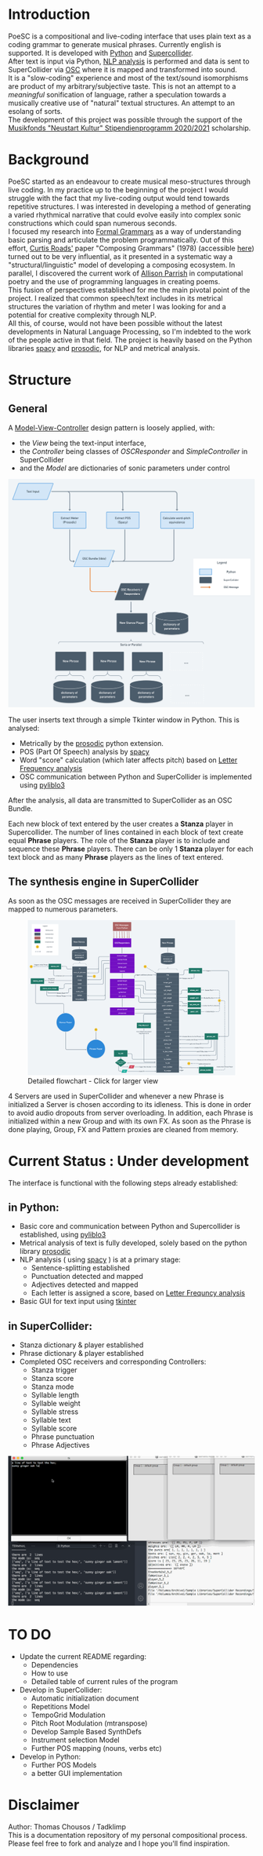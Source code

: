 
# Introduction

PoeSC is a compositional and live-coding interface that uses plain text as a coding grammar to generate musical phrases. Currently english is supported. 
It is developed with [Python](https://www.python.org/) and [Supercollider](https://supercollider.github.io/).  
After text is input via Python, [NLP analysis](https://en.wikipedia.org/wiki/Natural_language_processing) is performed and data is sent to SuperCollider via [OSC](https://en.wikipedia.org/wiki/Open_Sound_Control) where it is mapped and transformed into sound.  
It is a "slow-coding" experience and most of the text/sound isomorphisms are product of my arbitrary/subjective taste. This is not an attempt to a _meaningful_ sonification of language, rather a speculation towards a musically creative use of "natural" textual structures. An attempt to an esolang of sorts.  
The development of this project was possible through the support of the [Musikfonds "Neustart Kultur" Stipendienprogramm 2020/2021](https://www.musikfonds.de/wp-content/uploads/2020/07/MF-Stipendienprogramm_Ausschreibung_200713.pdf) scholarship.

# Background 

PoeSC started as an endeavour to create musical meso-structures through live coding.
In my practice up to the beginning of the project I would struggle with the fact that my live-coding output would tend towards repetitive structures. I was interested in developing a method of generating a varied rhythmical narrative that could evolve easily into complex sonic constructions which could span numerous seconds.  
I focused my research into [Formal Grammars](https://en.wikipedia.org/wiki/Formal_grammar) as a way of understanding basic parsing and articulate the problem programmatically. Out of this effort, [Curtis Roads'](https://www.curtisroads.net/bio) paper "Composing Grammars" (1978) (accessible [here](https://quod.lib.umich.edu/cgi/p/pod/dod-idx/composing-grammars.pdf?c=icmc;idno=bbp2372.1977.011;format=pdf)) turned out to be very influential, as it presented in a systematic way a "structural/linguistic" model of developing a composing ecosystem. In parallel, I discovered the current work of [Allison Parrish](https://github.com/aparrish) in computational poetry and the use of programming languages in creating poems.  
This fusion of perspectives established for me the main pivotal point of the project. I realized that common speech/text includes in its metrical structures the variation of rhythm and meter I was looking for and a potential for creative complexity through NLP.  
All this, of course, would not have been possible without the latest developments in Natural Language Processing, so I'm indebted to the work of the people active in that field. The project is heavily based on the Python libraries [spacy](https://github.com/explosion/spaCy) and [prosodic](https://github.com/quadrismegistus/prosodic), for NLP and metrical analysis.


# Structure

## General

A [Model-View-Controller](https://en.wikipedia.org/wiki/Model%E2%80%93view%E2%80%93controller) design pattern is loosely applied, with:
- the _View_ being the text-input interface, 
- the _Controller_ being classes of _OSCResponder_ and _SimpleController_ in SuperCollider 
- and the _Model_ are dictionaries of sonic parameters under control

![Basic Flowchart](assets/PoeSC_Main_Flowchart.png)


The user inserts text through a simple Tkinter window in Python. This is analysed:

- Metrically by the [prosodic](https://github.com/quadrismegistus/prosodic) python extension. 
- POS (Part Of Speech) analysis by [spacy](https://github.com/explosion/spaCy)
- Word "score" calculation (which later affects pitch) based on [Letter Frequency analysis](https://en.wikipedia.org/wiki/Letter_frequency)
- OSC communication between Python and SuperCollider is implemented using [pyliblo3](https://pypi.org/project/pyliblo3/)  

After the analysis, all data are transmitted to SuperCollider as an OSC Bundle.  

Each new block of text entered by the user creates a __Stanza__ player in Supercollider. The number of lines contained in each block of text create equal __Phrase__ players. The role of the __Stanza__ player is to include and sequence these  __Phrase__ players. There can be only 1 __Stanza__ player for each text block and as many __Phrase__ players as the lines of text entered.

## The synthesis engine in SuperCollider

As soon as the OSC messages are received in SuperCollider they are mapped to numerous parameters.  


<!-- ![Mapping Flowchart - Click for detailed view](assets/PoeSC_Dictionaries.png) -->
<figure>
  <img
  src="assets/PoeSC_Dictionaries.png"
  alt="Mapping flowchart">
  <figcaption>Detailed flowchart - Click for larger view  </figcaption>
</figure>  


4 Servers are used in SuperCollider and whenever a new Phrase is initialized a Server is chosen according to its idleness. This is done in order to avoid audio dropouts from server overloading. In addition, each Phrase is initialized within a new Group and with its own FX. As soon as the Phrase is done playing, Group, FX and Pattern proxies are cleaned from memory. 

# Current Status : Under development

The interface is functional with the following steps already established:

## in Python:
* Basic core and communication between Python and Supercollider is established, using [pyliblo3](https://pypi.org/project/pyliblo3/)
* Metrical analysis of text is fully developed, solely based on the python library [prosodic](https://github.com/quadrismegistus/prosodic)
* NLP analysis ( using [spacy](https://github.com/explosion/spaCy) ) is at a primary stage: 
    * Sentence-splitting established 
    * Punctuation detected and mapped
    * Adjectives detected and mapped
    * Each letter is assigned a score, based on [Letter Frequncy analysis](https://en.wikipedia.org/wiki/Letter_frequency)
* Basic GUI for text input using [tkinter](https://en.wikipedia.org/wiki/Tkinter)
## in SuperCollider:
* Stanza dictionary & player established
* Phrase dictionary & player established
* Completed OSC receivers and corresponding Controllers:
    * Stanza trigger 
    * Stanza score
    * Stanza mode 
    * Syllable length
    * Syllable weight
    * Syllable stress 
    * Syllable text
    * Syllable score
    * Phrase punctuation
    * Phrase Adjectives  


![PoeSC in action](assets/PoeSC.gif)  


# TO DO
- Update the current README regarding:
    - Dependencies
    - How to use
    - Detailed table of current rules of the program
- Develop in SuperCollider:
    - Automatic initialization document
    - Repetitions Model
    - TempoGrid Modulation
    - Pitch Root Modulation (mtranspose)
    - Develop Sample Based SynthDefs
    - Instrument selection Model
    - Further POS mapping (nouns, verbs etc)
- Develop in Python:
    - Further POS Models 
    - a better GUI implementation



# Disclaimer

Author: Thomas Chousos / Tadklimp  
This is a documentation repository of my personal compositional process.  
Please feel free to fork and analyze and I hope you'll find inspiration.  
